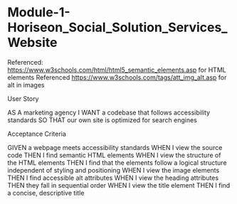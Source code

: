 # Module-1-Horiseon_Social_Solution_Services_Website
Referenced: https://www.w3schools.com/html/html5_semantic_elements.asp for HTML elements 
Referenced https://www.w3schools.com/tags/att_img_alt.asp for alt in images 

User Story

AS A marketing agency
I WANT a codebase that follows accessibility standards
SO THAT our own site is optimized for search engines

Acceptance Criteria

GIVEN a webpage meets accessibility standards
WHEN I view the source code
THEN I find semantic HTML elements
WHEN I view the structure of the HTML elements
THEN I find that the elements follow a logical structure independent of styling and positioning
WHEN I view the image elements
THEN I find accessible alt attributes
WHEN I view the heading attributes
THEN they fall in sequential order
WHEN I view the title element
THEN I find a concise, descriptive title